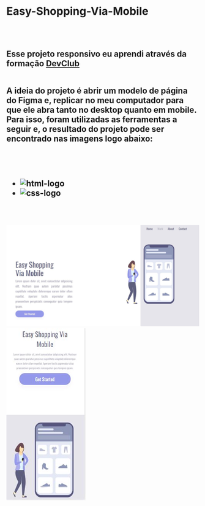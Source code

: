 <h1>Easy-Shopping-Via-Mobile</h1>
<br>
<br>
<h2>Esse projeto responsivo eu aprendi através da formação <a href = "https://rodolfomori.com.br/devclub" target = "_blank">DevClub</a>
  <br>
  <br>
<p> A ideia do projeto é abrir um modelo de página do Figma e, replicar no meu computador para que ele abra tanto no desktop quanto em mobile. Para isso, foram utilizadas as ferramentas a seguir e, o resultado do projeto pode ser encontrado nas imagens logo abaixo:</p>
<br>
<br>

-  <img src = "https://img.shields.io/badge/HTML5-E34F26?style=for-the-badge&logo=html5&logoColor=white" alt = "html-logo">
 - <img src = "https://img.shields.io/badge/CSS3-1572B6?style=for-the-badge&logo=css3&logoColor=white" alt = "css-logo">
<br>
<br>
<img src= "https://github.com/Kelly-costa/Easy-Shopping/blob/master/assets/shopping-desktop.jpg"/>
<img src= "https://github.com/Kelly-costa/Easy-Shopping/blob/master/assets/Shopping-mobile.jpg"/>
